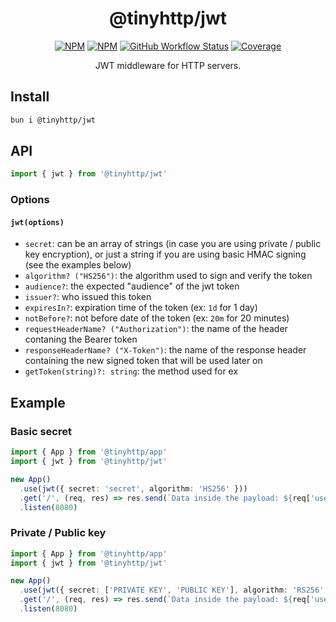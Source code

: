 <div align="center">

# @tinyhttp/jwt

[![NPM][npm-badge]][npm-url] [![NPM][dl-badge]][npm-url] [![GitHub Workflow Status][actions-img]][github-actions] [![Coverage][cov-img]][cov-url]

JWT middleware for HTTP servers.

</div>

## Install

```sh
bun i @tinyhttp/jwt
```

## API

```ts
import { jwt } from '@tinyhttp/jwt'
```

### Options

#### `jwt(options)`

- `secret`: can be an array of strings (in case you are using private / public key encryption), or just a string if you are using basic HMAC signing (see the examples below)
- `algorithm? ("HS256")`: the algorithm used to sign and verify the token
- `audience?`: the expected "audience" of the jwt token
- `issuer?`: who issued this token
- `expiresIn?`: expiration time of the token (ex: `1d` for 1 day)
- `notBefore?`: not before date of the token (ex: `20m` for 20 minutes)
- `requestHeaderName? ("Authorization")`: the name of the header contaning the Bearer token
- `responseHeaderName? ("X-Token")`: the name of the response header containing the new signed token that will be used later on
- `getToken(string)?: string`: the method used for ex

## Example

### Basic secret

```ts
import { App } from '@tinyhttp/app'
import { jwt } from '@tinyhttp/jwt'

new App()
  .use(jwt({ secret: 'secret', algorithm: 'HS256' }))
  .get('/', (req, res) => res.send(`Data inside the payload: ${req['user']}`))
  .listen(8080)
```

### Private / Public key

```ts
import { App } from '@tinyhttp/app'
import { jwt } from '@tinyhttp/jwt'

new App()
  .use(jwt({ secret: ['PRIVATE KEY', 'PUBLIC KEY'], algorithm: 'RS256' }))
  .get('/', (req, res) => res.send(`Data inside the payload: ${req['user']}`))
  .listen(8080)
```

[npm-badge]: https://img.shields.io/npm/v/@tinyhttp/jwt?style=for-the-badge&color=hotpink&label=&logo=npm
[npm-url]: https://npmjs.com/package/@tinyhttp/jwt
[dl-badge]: https://img.shields.io/npm/dt/@tinyhttp/jwt?style=for-the-badge&color=hotpink
[actions-img]: https://img.shields.io/github/actions/workflow/status/tinyhttp/jwt/main.yml?style=for-the-badge&logo=github&label=&color=hotpink
[github-actions]: https://github.com/tinyhttp/jwt/actions
[cov-img]: https://img.shields.io/coveralls/github/tinyhttp/jwt?style=for-the-badge&color=hotpink&a
[cov-url]: https://coveralls.io/github/tinyhttp/jwt
